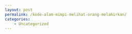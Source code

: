 ```yaml
---
layout: post
permalink: /kode-alam-mimpi-melihat-orang-melahirkan/
categories:
    - Uncategorized
---
```


